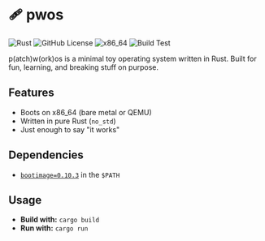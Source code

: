 # 🩹 pwos 

![Rust](https://img.shields.io/badge/rust-nightly-blue?logo=rust) ![GitHub License](https://img.shields.io/github/license/dybdeskarphet/pwos) ![x86_64](https://img.shields.io/badge/platform-x86__64-lightgrey) ![Build Test](https://img.shields.io/github/actions/workflow/status/dybdeskarphet/pwos/rust.yml
)

p(atch)w(ork)os is a minimal toy operating system written in Rust. Built for fun, learning, and breaking stuff on purpose.

## Features

* Boots on x86\_64 (bare metal or QEMU)
* Written in pure Rust (`no_std`)
* Just enough to say "it works"

## Dependencies

- [`bootimage=0.10.3`](https://crates.io/crates/bootimage) in the `$PATH`

## Usage


- **Build with:** `cargo build`
- **Run with:** `cargo run`
